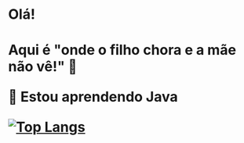<h1>
Olá!
<h1/>

Aqui é "onde o filho chora e a mãe não vê!" 🤣

🌱  Estou aprendendo Java

[![Top Langs](https://github-readme-stats.vercel.app/api/top-langs/?username=douglasojesus&layout=compact)](https://github.com/douglasojesus/github-readme-stats)
